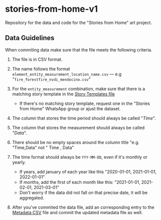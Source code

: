 # stories-from-home-v1

Repository for the data and code for the "Stories from Home" art project.

## Data Guidelines

When commiting data make sure that the file meets the following criteria.

1. The file is in CSV format.

2. The name follows the format `element_entity_measurement_location_name.csv` — e.g "`fire_forestfire_nvdi_mendocino.csv`"

3. For the `entity_measurement` combination, make sure that there is a matching story template in the [Story Templates file](https://docs.google.com/spreadsheets/d/1ppMOdtHwWckeUYHZIU_a8FEKzK9PkKGkz_7ZyAikNjg/edit#gid=310651524)
    * If there's no matching story template, request one in the "Stories from Home" WhatsApp group or ajust the dataset.

4. The column that stores the time period should always be called "*Time*".

5. The column that stores the measurement should always be called "*Data*".

6. There should be no empty spaces around the column title "e.g. "Time,Data" not " Time , Data"

7. The time format should always be `YYY-MM-DD`, even if it's monthly or yearly.
    * If years, add january of each year like this "2020-01-01, 2021-01-01, 2022-01-01"
    * If months, add the first of each month like this: "2021-01-01, 2021-02-01, 2021-03-01"
    * Don't worry if the data did not fall on that precise date, it will be aggregated.

8. After you've commited the data file, add an corresponding entry to the [Metadata CSV](https://github.com/merlin-lacuna/stories-from-home-v1/blob/main/data/metadata.csv) file and commit the updated metadata file as well.
